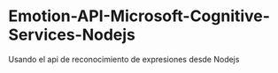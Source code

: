 # Emotion-API-Microsoft-Cognitive-Services-Nodejs
Usando el api de reconocimiento de expresiones desde Nodejs
